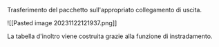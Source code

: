 Trasferimento del pacchetto sull'appropriato collegamento di uscita.

![[Pasted image 20231122121937.png]]

La tabella d'inoltro viene costruita grazie alla funzione di instradamento.
